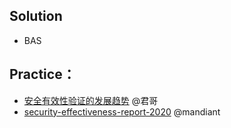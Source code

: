 ## Solution
- BAS


## Practice：
- [安全有效性验证的发展趋势](https://www.freebuf.com/column/240559.html) @君哥 
- [security-effectiveness-report-2020](https://mandiant.widen.net/s/gsvtgb5hdj/security-effectiveness-report-2020)  @mandiant
